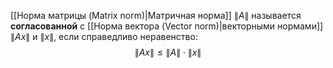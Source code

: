 [[Норма матрицы (Matrix norm)|Матричная норма]] $\lVert A \rVert$ называется **согласованной** с [[Норма вектора (Vector norm)|векторными нормами]] $\lVert Ax \rVert$ и $\lVert x \rVert$, если справедливо неравенство:$$\lVert Ax \rVert \leq \lVert A \rVert \cdot \lVert x \rVert$$